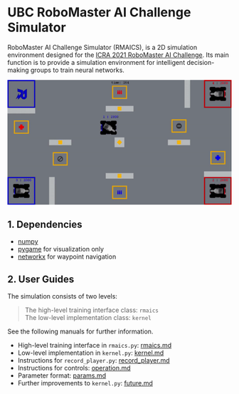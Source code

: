 # UBC RoboMaster AI Challenge Simulator

RoboMaster AI Challenge Simulator (RMAICS), is a 2D simulation environment designed for the [ICRA 2021 RoboMaster AI Challenge](https://www.robomaster.com/en-US/robo/icra).
 Its main function is to provide a simulation environment for intelligent decision-making groups to train neural networks.
 
![demo](docs/demo.gif)


## 1. Dependencies

* [numpy](https://numpy.org/)
* [pygame](https://www.pygame.org/) for visualization only
* [networkx](https://networkx.org/) for waypoint navigation


## 2. User Guides

The simulation consists of two levels:
> The high-level training interface class: `rmaics`  
> The low-level implementation class: `kernel`

See the following manuals for further information.
* High-level training interface in `rmaics.py`: [rmaics.md]()
* Low-level implementation in `kernel.py`: [kernel.md](docs/kernel.md)
* Instructions for `record_player.py`: [record_player.md]()
* Instructions for controls: [operation.md]()
* Parameter format: [params.md]()
* Further improvements to `kernel.py`: [future.md]()


